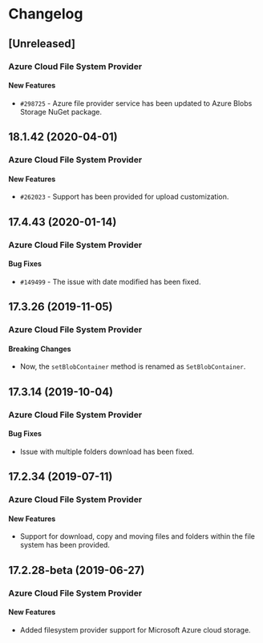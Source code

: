 # Changelog

## [Unreleased]

### Azure Cloud File System Provider

#### New Features

- `#298725` - Azure file provider service has been updated to Azure Blobs Storage NuGet package.

## 18.1.42 (2020-04-01)

### Azure Cloud File System Provider

#### New Features

- `#262023` - Support has been provided for upload customization.

## 17.4.43 (2020-01-14)

### Azure Cloud File System Provider

#### Bug Fixes

- `#149499` - The issue with date modified has been fixed.

## 17.3.26 (2019-11-05)

### Azure Cloud File System Provider

#### Breaking Changes

- Now, the `setBlobContainer` method is renamed as `SetBlobContainer`.

## 17.3.14 (2019-10-04)

### Azure Cloud File System Provider

#### Bug Fixes

- Issue with multiple folders download has been fixed.

## 17.2.34 (2019-07-11)

### Azure Cloud File System Provider

#### New Features

- Support for download, copy and moving files and folders within the file system has been provided.

## 17.2.28-beta (2019-06-27)

### Azure Cloud File System Provider

#### New Features

- Added filesystem provider support for Microsoft Azure cloud  storage.
